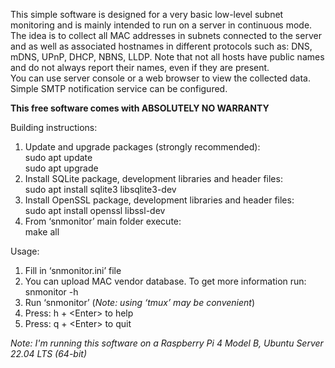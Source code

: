 <p>This simple software is designed for a very basic low-level subnet monitoring and is mainly intended to run on a server in continuous mode.<br>
The idea is to collect all MAC addresses in subnets connected to the server and as well as associated hostnames in different protocols such as: DNS, mDNS, UPnP, DHCP, NBNS, LLDP. 
Note that not all hosts have public names and do not always report their names, even if they are present.<br>
You can use server console or a web browser to view the collected data. Simple SMTP notification service can be configured.</p>
<p><strong>This free software comes with ABSOLUTELY NO WARRANTY</strong></p>
<p>
    Building instructions:
    <ol>
        <li>Update and upgrade packages (strongly recommended):<br> sudo apt update<br>sudo apt upgrade</li>
        <li>Install SQLite package, development libraries and header files:<br>sudo apt install sqlite3 libsqlite3-dev</li>
        <li>Install OpenSSL package, development libraries and header files:<br>sudo apt install openssl libssl-dev</li>
        <li>From ‘snmonitor’ main folder execute:<br>make all</li>
    </ol>
</p>
<p>
    Usage:
    <ol>
        <li>Fill in ‘snmonitor.ini’ file</li>
        <li>You can upload MAC vendor database. To get more information run:<br>snmonitor -h</li>
        <li>Run ‘snmonitor’ (<em>Note: using ‘tmux’ may be convenient</em>)</li>
        <li>Press: h + &lt;Enter&gt; to help</li>
        <li>Press: q + &lt;Enter&gt; to quit</li>
    </ol>
</p>
<em>Note: I'm running this software on a Raspberry Pi 4 Model B, Ubuntu Server 22.04 LTS (64-bit)</em>
